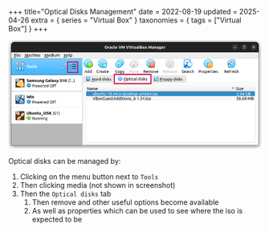+++
title="Optical Disks Management"
date = 2022-08-19
updated = 2025-04-26
extra = { series = "Virtual Box" }
taxonomies = { tags = ["Virtual Box"] }
+++

![Menu Display](menu_display.png)

Optical disks can be managed by:

1. Clicking on the menu button next to `Tools`
2. Then clicking media (not shown in screenshot)
3. Then the `Optical disks` tab
   1. Then remove and other useful options become available
   2. As well as properties which can be used to see where the iso is expected to be
